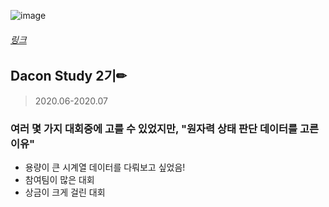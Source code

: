 ![image](https://user-images.githubusercontent.com/59557720/94132723-a8490d80-fe9a-11ea-92e8-25cfd09b7a47.png)
###### [링크](https://dacon.io/competitions/official/235551/overview/ "원자력 상태 판단  바로가기")
## Dacon Study 2기✏
> 2020.06-2020.07
### 여러 몇 가지 대회중에 고를 수 있었지만, "원자력 상태 판단 데이터를 고른 이유"
+ 용량이 큰 시계열 데이터를 다뤄보고 싶었음!
+ 참여팀이 많은 대회 
+ 상금이 크게 걸린 대회

